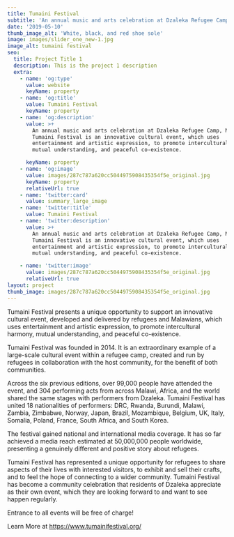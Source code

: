 ```yaml
---
title: Tumaini Festival
subtitle: 'An annual music and arts celebration at Dzaleka Refugee Camp, Malawi.'
date: '2019-05-10'
thumb_image_alt: 'White, black, and red shoe sole'
image: images/slider_one_new-1.jpg
image_alt: tumaini festival
seo:
  title: Project Title 1
  description: This is the project 1 description
  extra:
    - name: 'og:type'
      value: website
      keyName: property
    - name: 'og:title'
      value: Tumaini Festival
      keyName: property
    - name: 'og:description'
      value: >+
        An annual music and arts celebration at Dzaleka Refugee Camp, Malawi.
        Tumaini Festival is an innovative cultural event, which uses
        entertainment and artistic expression, to promote intercultural harmony,
        mutual understanding, and peaceful co-existence. 

      keyName: property
    - name: 'og:image'
      value: images/287c787a620cc5044975908435354f5e_original.jpg
      keyName: property
      relativeUrl: true
    - name: 'twitter:card'
      value: summary_large_image
    - name: 'twitter:title'
      value: Tumaini Festival
    - name: 'twitter:description'
      value: >+
        An annual music and arts celebration at Dzaleka Refugee Camp, Malawi.
        Tumaini Festival is an innovative cultural event, which uses
        entertainment and artistic expression, to promote intercultural harmony,
        mutual understanding, and peaceful co-existence. 

    - name: 'twitter:image'
      value: images/287c787a620cc5044975908435354f5e_original.jpg
      relativeUrl: true
layout: project
thumb_image: images/287c787a620cc5044975908435354f5e_original.jpg
---
```

Tumaini Festival presents a unique opportunity to support an innovative cultural event, developed and delivered by refugees and Malawians, which uses entertainment and artistic expression, to promote intercultural harmony, mutual understanding, and peaceful co-existence.

Tumaini Festival was founded in 2014. It is an extraordinary example of a large-scale cultural event within a refugee camp, created and run by refugees in collaboration with the host community, for the benefit of both communities.

Across the six previous editions, over 99,000 people have attended the event, and 304 performing acts from across Malawi, Africa, and the world shared the same stages with performers from Dzaleka. Tumaini Festival has united 18 nationalities of performers: DRC, Rwanda, Burundi, Malawi, Zambia, Zimbabwe, Norway, Japan, Brazil, Mozambique, Belgium, UK, Italy, Somalia, Poland, France, South Africa, and South Korea.

The festival gained national and international media coverage. It has so far achieved a media reach estimated at 50,000,000 people worldwide, presenting a genuinely different and positive story about refugees.

Tumaini Festival has represented a unique opportunity for refugees to share aspects of their lives with interested visitors, to exhibit and sell their crafts, and to feel the hope of connecting to a wider community. Tumaini Festival has become a community celebration that residents of Dzaleka appreciate as their own event, which they are looking forward to and want to see happen regularly.

Entrance to all events will be free of charge!

Learn More at <https://www.tumainifestival.org/>
